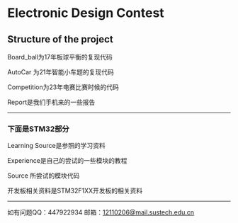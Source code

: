 # Electronic Design Contest

## Structure of the project

Board_ball为17年板球平衡的复现代码

AutoCar 为21年智能小车题的复现代码

Competition为23年电赛比赛时候的代码

Report是我们手机来的一些报告

___

### 下面是STM32部分

Learning Source是参照的学习资料

Experience是自己的尝试的一些模块的教程

Source 所尝试的模块代码

开发板相关资料是STM32F1XX开发板的相关资料

____

如有问题QQ：447922934 邮箱：12110206@mail.sustech.edu.cn
